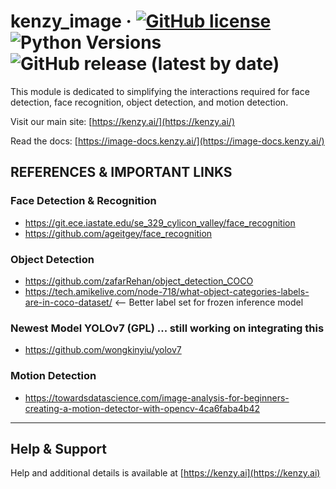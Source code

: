 # kenzy_image &middot; [![GitHub license](https://img.shields.io/github/license/lnxusr1/image_analyzer)](https://github.com/lnxusr1/kenzy_image/blob/master/LICENSE) ![Python Versions](https://img.shields.io/pypi/pyversions/yt2mp3.svg) ![GitHub release (latest by date)](https://img.shields.io/github/v/release/lnxusr1/kenzy_image)

This module is dedicated to simplifying the interactions required for face detection, face recognition, object detection, and motion detection.

Visit our main site: [https://kenzy.ai/](https://kenzy.ai/)

Read the docs: [https://image-docs.kenzy.ai/](https://image-docs.kenzy.ai/)

## REFERENCES & IMPORTANT LINKS

### Face Detection & Recognition

- https://git.ece.iastate.edu/se_329_cylicon_valley/face_recognition
- https://github.com/ageitgey/face_recognition

### Object Detection

- https://github.com/zafarRehan/object_detection_COCO
- https://tech.amikelive.com/node-718/what-object-categories-labels-are-in-coco-dataset/ <-- Better label set for frozen inference model

### Newest Model YOLOv7 (GPL) ... still working on integrating this

- https://github.com/wongkinyiu/yolov7

### Motion Detection

- https://towardsdatascience.com/image-analysis-for-beginners-creating-a-motion-detector-with-opencv-4ca6faba4b42


-----

## Help &amp; Support
Help and additional details is available at [https://kenzy.ai](https://kenzy.ai)
